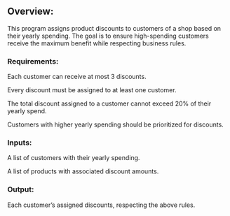 ## Overview:
This program assigns product discounts to customers of a shop based on their yearly spending. The goal is to ensure high-spending customers receive the maximum benefit while respecting business rules.

### Requirements:

Each customer can receive at most 3 discounts.

Every discount must be assigned to at least one customer.

The total discount assigned to a customer cannot exceed 20% of their yearly spend.

Customers with higher yearly spending should be prioritized for discounts.

### Inputs:

A list of customers with their yearly spending.

A list of products with associated discount amounts.

### Output:

Each customer’s assigned discounts, respecting the above rules.